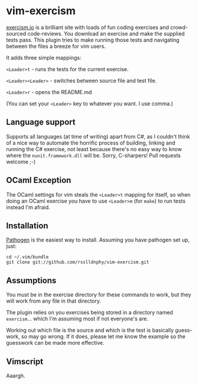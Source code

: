 # vim-exercism

[exercism.io](http://exercism.io) is a brilliant site with loads of fun coding exercises and crowd-sourced code-reviews. You download an exercise and make the supplied tests pass. This plugin tries to make running those tests and navigating between the files a breeze for vim users.

It adds three simple mappings:

`<Leader>t`        - runs the tests for the current exercise.

`<Leader><Leader>` - switches between source file and test file.

`<Leader>r`        - opens the README.md

(You can set your `<Leader>` key to whatever you want. I use comma.)

## Language support

Supports all languages (at time of writing) apart from C#, as I couldn't think of a nice way to automate the horrific process of building, linking and running the C# exercise, not least because there's no easy way to know where the `nunit.framework.dll` will be. Sorry, C-sharpers! Pull requests welcome ;-)

## OCaml Exception

The OCaml settings for vim steals the `<Leader>t` mapping for itself, so when doing an OCaml exercise you have to use `<Leader>m` (for `make`) to run tests instead I'm afraid.

## Installation

[Pathogen](https://github.com/tpope/vim-pathogen) is the easiest way to install. Assuming you have pathogen set up, just:

    cd ~/.vim/bundle
    git clone git://github.com/rsslldnphy/vim-exercism.git

## Assumptions

You must be in the exercise directory for these commands to work, but they will work from any file in that directory.

The plugin relies on you exercises being stored in a directory named `exercism`... which I'm assuming most if not everyone's are.

Working out which file is the source and which is the test is basically guess-work, so may go wrong. If it does, please let me know the example so the guesswork can be made more effective.

## Vimscript

Aaargh.
